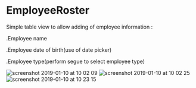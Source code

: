# EmployeeRoster

Simple table view to allow adding of employee information :

.Employee name

.Employee date of birth(use of date picker)

.Employee type(perform segue to select employee type)

![screenshot 2019-01-10 at 10 02 09](https://user-images.githubusercontent.com/36542195/50961980-167c4f80-14c1-11e9-82fa-b3bb27a531af.png)
![screenshot 2019-01-10 at 10 02 25](https://user-images.githubusercontent.com/36542195/50961984-18dea980-14c1-11e9-95cf-1cddc9b2c624.png)
![screenshot 2019-01-10 at 10 23 15](https://user-images.githubusercontent.com/36542195/50962284-cf428e80-14c1-11e9-9f0b-20809cfaaf73.png)


